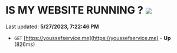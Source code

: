 # IS MY WEBSITE RUNNING ? [![](https://img.shields.io/static/v1?label=Sponsor&message=%E2%9D%A4&logo=GitHub&color=%23fe8e86)](https://github.com/sponsors/<username>)

Last updated: **5/27/2023, 7:22:46 PM**

- `GET` [https://youssefservice.me](https://youssefservice.me) - **Up** (826ms)
